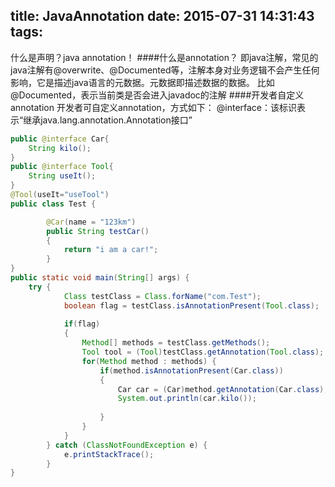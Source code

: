 ﻿title: JavaAnnotation
date: 2015-07-31 14:31:43
tags:
---
什么是声明？java annotation！
####什么是annotation？
即java注解，常见的java注解有@overwrite、@Documented等，注解本身对业务逻辑不会产生任何影响，它是描述java语言的元数据。元数据即描述数据的数据。
比如@Documented，表示当前类是否会进入javadoc的注解
####开发者自定义annotation
开发者可自定义annotation，方式如下：
@interface：该标识表示“继承java.lang.annotation.Annotation接口”
```java
public @interface Car{
    String kilo();
}
public @interface Tool{
    String useIt();
}
@Tool(useIt="useTool")
public class Test {

        @Car(name = "123km")
        public String testCar()
        {
            return "i am a car!";
        }
}
public static void main(String[] args) {
	try {
			Class testClass = Class.forName("com.Test");
			boolean flag = testClass.isAnnotationPresent(Tool.class);
			
			if(flag)
			{
			    Method[] methods = testClass.getMethods();
				Tool tool = (Tool)testClass.getAnnotation(Tool.class);
				for(Method method : methods) {
					if(method.isAnnotationPresent(Car.class))
					{
						Car car = (Car)method.getAnnotation(Car.class);
						System.out.println(car.kilo());
						
					}
				}
			}
		} catch (ClassNotFoundException e) {
			e.printStackTrace();
		}
}
```